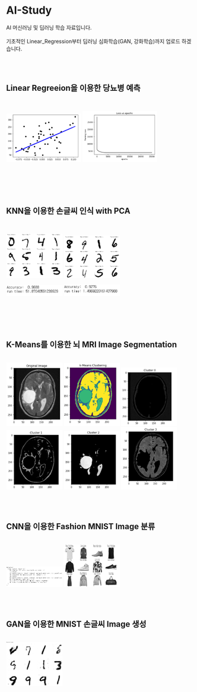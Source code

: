 # AI-Study
AI 머신러닝 및 딥러닝 학습 자료입니다.
<br><br>
기초적인 Linear_Regression부터 딥러닝 심화학습(GAN, 강화학습)까지 업로드 하겠습니다.
<br><br><br><br>

Linear Regreeion을 이용한 당뇨병 예측
-------------
<br>
<p align="left">
  <img src="./images/HW1-1.png" width="40%" height="40%"/>
  <img src="./images/HW1-2.png" width="40%" height="40%"/>
</p>
<br><br><br><br>

KNN을 이용한 손글씨 인식 with PCA
-------------
<br>
<p align="left">
  <img src="./images/HW2-1.png" width="30%" height="30%"/>
  <img src="./images/HW3-1.png" width="30%" height="30%"/>
</p>
<p align="left">
  <img src="./images/HW2-2.png" width="30%" height="30%"/>
  <img src="./images/HW3-2.png" width="30%" height="30%"/>
</p>
<br><br><br><br>

K-Means를 이용한 뇌 MRI Image Segmentation
-------------
<br>
<img src="./images/HW4-1.png" width="30%" height="30%"/>
<img src="./images/HW4-2.png" width="30%" height="30%"/>
<img src="./images/HW4-3.png" width="30%" height="30%"/>
<img src="./images/HW4-4.png" width="30%" height="30%"/>
<img src="./images/HW4-5.png" width="30%" height="30%"/>
<img src="./images/HW4-6.png" width="30%" height="30%"/>
<br><br><br><br>

CNN을 이용한 Fashion MNIST Image 분류
-------------
<br>
<img src="./images/HW5-1.png" width="30%" height="30%"/>
<img src="./images/HW5-2.png" width="30%" height="30%"/>
<br><br><br><br>

GAN을 이용한 MNIST 손글씨 Image 생성
-------------
<br>
<img src="./images/GAN.png" width="30%" height="30%"/>
<br><br><br><br>
  

